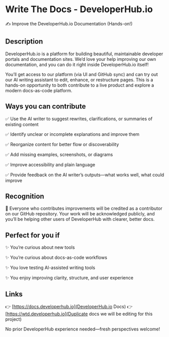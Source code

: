# Write The Docs - DeveloperHub.io
✍️ Improve the DeveloperHub.io Documentation (Hands-on!)

## Description
DeveloperHub.io is a platform for building beautiful, maintainable developer portals and documentation sites. We’d love your help improving our own documentation, and you can do it right inside DeveloperHub.io itself!

You’ll get access to our platform (via UI and GitHub sync) and can try out our AI writing assistant to edit, enhance, or restructure pages. This is a hands-on opportunity to both contribute to a live product and explore a modern docs-as-code platform.

## Ways you can contribute
✅ Use the AI writer to suggest rewrites, clarifications, or summaries of existing content

✅ Identify unclear or incomplete explanations and improve them

✅ Reorganize content for better flow or discoverability

✅ Add missing examples, screenshots, or diagrams

✅ Improve accessibility and plain language

✅ Provide feedback on the AI writer’s outputs—what works well, what could improve


## Recognition
🎉 Everyone who contributes improvements will be credited as a contributor on our GitHub repository.
Your work will be acknowledged publicly, and you’ll be helping other users of DeveloperHub with clearer, better docs.


## Perfect for you if
✨ You’re curious about new tools

✨ You’re curious about docs-as-code workflows

✨ You love testing AI-assisted writing tools

✨ You enjoy improving clarity, structure, and user experience

## Links
👉 [https://docs.developerhub.io](DeveloperHub.io Docs)
👉 [https://wtd.developerhub.io](Duplicate docs we will be editing for this project)

No prior DeveloperHub experience needed—fresh perspectives welcome!
